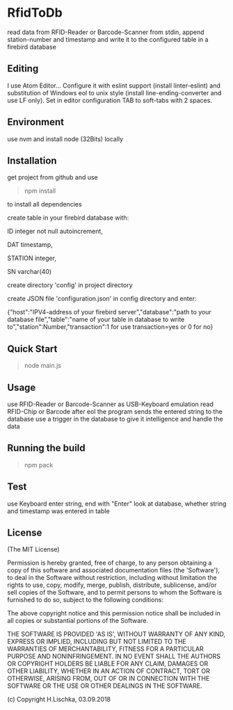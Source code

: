 # RfidToDb

read data from RFID-Reader or Barcode-Scanner from stdin, append station-number and timestamp and write it to the configured table in a firebird database

## Editing
I use Atom Editor...
Configure it with eslint support (install linter-eslint) and substitution of Windows eol to unix style (install line-ending-converter and use LF only).
Set in editor configuration TAB to soft-tabs with 2 spaces.

## Environment
use nvm and install node (32Bits) locally

## Installation
get project from github and use

> npm install

to install all dependencies

create table in your firebird database with:

  ID integer not null autoincrement,

  DAT timestamp,

  STATION integer,

  SN varchar(40)


create directory 'config' in project directory

create JSON file 'configuration.json' in config directory and enter:

{"host":"IPV4-address of your firebird server","database":"path to your database file","table":"name of your table in database to write to","station":Number,"transaction":1 for use transaction=yes or 0 for no}

## Quick Start

> node main.js

## Usage

use RFID-Reader or Barcode-Scanner as USB-Keyboard emulation
read RFID-Chip or Barcode
after eol the program sends the entered string to the database
use a trigger in the database to give it intelligence and handle the data

## Running the build

> npm pack

## Test

use Keyboard
enter string, end with "Enter"
look at database, whether string and timestamp was entered in table

## License

(The MIT License)

Permission is hereby granted, free of charge, to any person obtaining a copy of this software and associated documentation files (the 'Software'), to deal in the Software without restriction, including without limitation the rights to use, copy, modify, merge, publish, distribute, sublicense, and/or sell copies of the Software, and to permit persons to whom the Software is furnished to do so, subject to the following conditions:

The above copyright notice and this permission notice shall be included in all copies or substantial portions of the Software.

THE SOFTWARE IS PROVIDED 'AS IS', WITHOUT WARRANTY OF ANY KIND, EXPRESS OR IMPLIED, INCLUDING BUT NOT LIMITED TO THE WARRANTIES OF MERCHANTABILITY, FITNESS FOR A PARTICULAR PURPOSE AND NONINFRINGEMENT. IN NO EVENT SHALL THE AUTHORS OR COPYRIGHT HOLDERS BE LIABLE FOR ANY CLAIM, DAMAGES OR OTHER LIABILITY, WHETHER IN AN ACTION OF CONTRACT, TORT OR OTHERWISE, ARISING FROM, OUT OF OR IN CONNECTION WITH THE SOFTWARE OR THE USE OR OTHER DEALINGS IN THE SOFTWARE.

(c) Copyright H.Lischka, 03.09.2018
